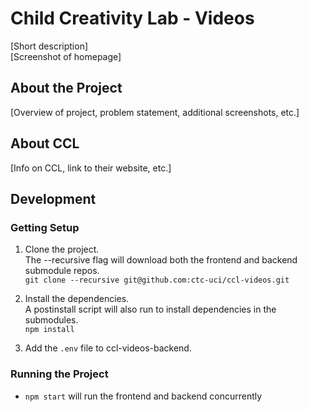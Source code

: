 # Child Creativity Lab - Videos
[Short description]  
[Screenshot of homepage]

## About the Project
[Overview of project, problem statement, additional screenshots, etc.]

## About CCL
[Info on CCL, link to their website, etc.]

## Development 
### Getting Setup
1. Clone the project.  
The --recursive flag will download both the frontend and backend submodule repos.  
`git clone --recursive git@github.com:ctc-uci/ccl-videos.git`

2. Install the dependencies.  
A postinstall script will also run to install dependencies in the submodules.  
`npm install`

3. Add the `.env` file to ccl-videos-backend.

### Running the Project
- `npm start` will run the frontend and backend concurrently